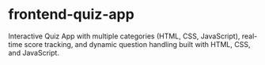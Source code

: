 # frontend-quiz-app
Interactive Quiz App with multiple categories (HTML, CSS, JavaScript), real-time score tracking, and dynamic question handling built with HTML, CSS, and JavaScript.
